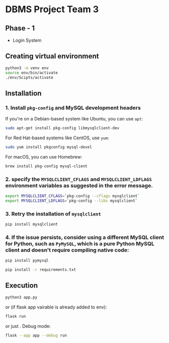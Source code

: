 # DBMS Project Team 3

## Phase - 1
- Login System 

## Creating virtual environment 

```sh
python3 -m venv env 
source env/bin/activate  
./env/Scipts/activate
```

## Installation 

### 1. Install `pkg-config` and MySQL development headers

If you're on a Debian-based system like Ubuntu, you can use `apt`:

```bash
sudo apt-get install pkg-config libmysqlclient-dev
```

For Red Hat-based systems like CentOS, use `yum`:

```bash
sudo yum install pkgconfig mysql-devel
```

For macOS, you can use Homebrew:

```bash
brew install pkg-config mysql-client
```

### 2. specify the `MYSQLCLIENT_CFLAGS` and `MYSQLCLIENT_LDFLAGS` environment variables as suggested in the error message. 

```bash
export MYSQLCLIENT_CFLAGS=`pkg-config --cflags mysqlclient`
export MYSQLCLIENT_LDFLAGS=`pkg-config --libs mysqlclient`
```

### 3. Retry the installation of `mysqlclient`

```bash
pip install mysqlclient
```

### 4. If the issue persists, consider using a different MySQL client for Python, such as `PyMySQL`, which is a pure Python MySQL client and doesn't require compiling native code:

```bash
pip install pymysql
```

```sh 
pip install -r requirements.txt

```

## Execution 

```sh 
python3 app.py 
```

or (if flask app vairable is already added to env):
```sh
flask run
```

or just . Debug mode: 
```sh
flask --app app --debug run
```




